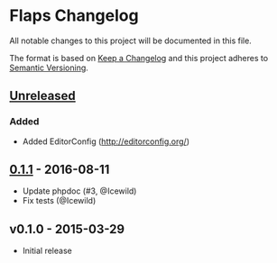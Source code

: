 # Flaps Changelog
All notable changes to this project will be documented in this file.

The format is based on [Keep a Changelog](http://keepachangelog.com/) 
and this project adheres to [Semantic Versioning](http://semver.org/).

## [Unreleased]
### Added
- Added EditorConfig (http://editorconfig.org/)

## [0.1.1] - 2016-08-11
- Update phpdoc (#3, @Icewild)
- Fix tests (@Icewild)

## v0.1.0 - 2015-03-29
- Initial release

[Unreleased]: https://github.com/beheh/flaps/compare/0.1.0...HEAD
[0.1.1]: https://github.com/beheh/flaps/compare/v0.1.0...0.1.1
